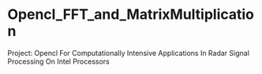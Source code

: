 # Opencl_FFT_and_MatrixMultiplication
Project: Opencl For Computationally Intensive Applications In Radar Signal Processing On Intel Processors

